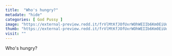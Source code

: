```yaml
---
title:  "Who's hungry?"
metadate: "hide"
categories: [ God Pussy ]
image: "https://external-preview.redd.it/frVlMtKfJOfUxrWOhWEIIb6Km0EiUdR3DPKdfoCAeW4.jpg?auto=webp&s=fc1fee4f36d8bc45048929181e017b796a5fdfd8"
thumb: "https://external-preview.redd.it/frVlMtKfJOfUxrWOhWEIIb6Km0EiUdR3DPKdfoCAeW4.jpg?width=640&crop=smart&auto=webp&s=2ddd17a94020c4c8426f1d98bcd0d9fdda656519"
visit: ""
---
```

Who's hungry?
